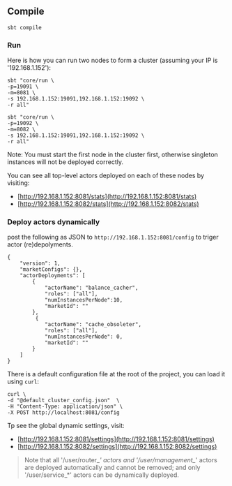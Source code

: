 

## Compile
```
sbt compile
```

### Run
Here is how you can run two nodes to form a cluster (assuming your IP is '192.168.1.152'):

```
sbt "core/run \
-p=19091 \
-m=8081 \
-s 192.168.1.152:19091,192.168.1.152:19092 \
-r all"
```

```
sbt "core/run \
-p=19092 \
-m=8082 \
-s 192.168.1.152:19091,192.168.1.152:19092 \
-r all"
```

Note: You must start the first node in the cluster first, otherwise singleton instances will not be deployed correctly.

You can see all top-level actors deployed on each of these nodes by visiting:

- [http://192.168.1.152:8081/stats](http://192.168.1.152:8081/stats)
- [http://192.168.1.152:8082/stats](http://192.168.1.152:8082/stats)

### Deploy actors dynamically

post the following as JSON to `http://192.168.1.152:8081/config` to triger actor (re)depolyments.

```
{
    "version": 1,
    "marketConfigs": {},
    "actorDeployments": [
        {
            "actorName": "balance_cacher",
            "roles": ["all"],
            "numInstancesPerNode":10,
            "marketId": ""
        },
         {
            "actorName": "cache_obsoleter",
            "roles": ["all"],
            "numInstancesPerNode": 0,
            "marketId": ""
        }
    ]
}

```

There is a default configuration file at the root of the project, you can load it using `curl`:

```
curl \
-d "@default_cluster_config.json"  \
-H "Content-Type: application/json" \
-X POST http://localhost:8081/config

```

Tp see the  global dynamic settings, visit:

- [http://192.168.1.152:8081/settings](http://192.168.1.152:8081/settings)
- [http://192.168.1.152:8082/settings](http://192.168.1.152:8082/settings)



> Note that all '/user/router_*' actors and '/user/management_*' actors are deployed automatically and cannot be removed; and only '/user/service_*' actors can be dynamically deployed.
